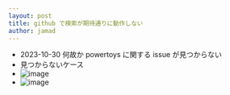 ```yaml
---
layout: post
title: github で検索が期待通りに動作しない
author: jamad
---
```


<link rel="stylesheet" type="text/css" href="/assets/css/styles.css">

* 2023-10-30  何故か powertoys に関する issue が見つからない
* 見つからないケース 
* ![image](https://github.com/jamad/jamad.github.io/assets/949913/a949f964-48e6-43ba-9b64-9011594dbd35)
* ![image](https://github.com/jamad/jamad.github.io/assets/949913/2935ec4d-19ca-4e3f-a929-f1f0086d919d)

